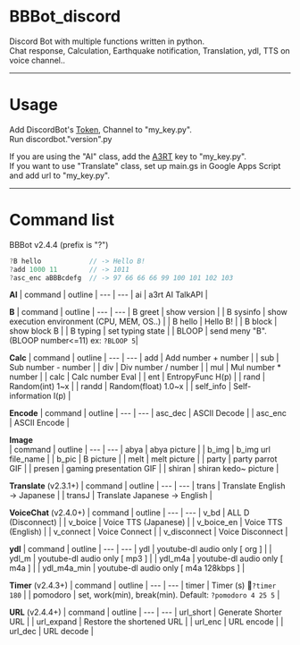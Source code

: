 # BBBot_discord  

Discord Bot with multiple functions written in python.  
Chat response, Calculation, Earthquake notification, Translation, ydl, TTS on voice channel..

---  
# Usage  
Add DiscordBot's [Token](https://discord.com/developers/applications), Channel to "my_key.py".  
Run discordbot."version".py  

If you are using the "AI" class, add the [A3RT](https://a3rt.recruit-tech.co.jp/product/talkAPI/) key to "my_key.py".  
If you want to use "Translate" class, set up main.gs in Google Apps Script and add url to "my_key.py".  

---  
  
# Command list
BBBot v2.4.4 (prefix is "?")
```c
?B hello            // -> Hello B!
?add 1000 11        // -> 1011
?asc_enc aBBBcdefg  // -> 97 66 66 66 99 100 101 102 103
```
**AI**
| command | outline |
--- | ---
| ai | a3rt AI TalkAPI  |
  
 **B**
 | command | outline |
--- | ---
| B greet | show version |
| B sysinfo | show execution environment (CPU, MEM, OS..) |
| B hello | Hello B! |
| B block | show block B |
| B typing | set typing state |
| BLOOP | send meny "B". (BLOOP number<=11) ex: `?BLOOP 5`|
  
 **Calc**
| command | outline |
--- | ---
| add | Add number + number |
| sub | Sub number - number |
| div | Div number / number |
| mul | Mul number * number |
| calc | Calc number Eval |
| ent | EntropyFunc H(p) |
| rand | Random(int) 1~x |
| randd | Random(float) 1.0~x |
| self_info | Self-information I(p) |

**Encode**
| command | outline |
--- | ---
| asc_dec | ASCII Decode |
| asc_enc | ASCII Encode |

**Image**  
| command | outline |
--- | ---
| abya | abya picture |
| b_img | b_img url file_name |
| b_pic | B picture |
| melt | melt picture |
| party | party parrot GIF |
| presen | gaming presentation GIF |
| shiran | shiran kedo~ picture |

**Translate** (v2.3.1+)
| command | outline |
--- | ---
| trans | Translate  English -> Japanese |
| transJ | Translate Japanese -> English |

**VoiceChat** (v2.4.0+)
| command | outline |
--- | ---
| v_bd | ALL D (Disconnect) |
| v_boice | Voice TTS (Japanese) |
| v_boice_en | Voice TTS (English) |
| v_connect | Voice Connect |
| v_disconnect | Voice Disconnect |

**ydl**
| command | outline |
--- | ---
| ydl | youtube-dl audio only [ org ] |
| ydl_m | youtube-dl audio only [ mp3 ] |
| ydl_m4a | youtube-dl audio only [ m4a ] |
| ydl_m4a_min | youtube-dl audio only [ m4a 128kbps ] |

**Timer** (v2.4.3+)
| command | outline |
--- | ---
| timer | Timer (s)  🍜`?timer 180` |
| pomodoro | set, work(min), break(min). Default: `?pomodoro 4 25 5` |

**URL** (v2.4.4+)
| command | outline |
--- | ---
| url_short | Generate Shorter URL |
| url_expand | Restore the shortened URL |
| url_enc | URL encode |
| url_dec | URL decode |
